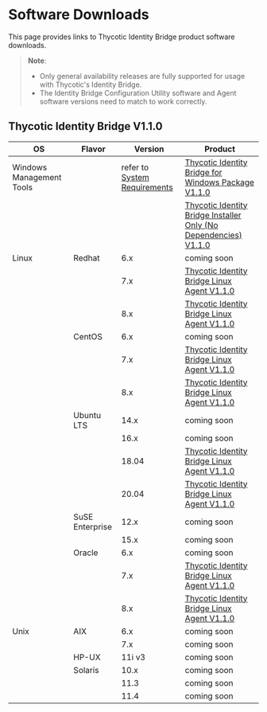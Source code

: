 [title]: # (Software Downloads)
[tags]: # (links)
[priority]: # (3)
# Software Downloads

This page provides links to Thycotic Identity Bridge product software downloads.

>**Note**:
>
> * Only general availability releases are fully supported for usage with Thycotic's Identity Bridge.
> * The Identity Bridge Configuration Utility software and Agent software versions need to match to work correctly.

## Thycotic Identity Bridge V1.1.0

| OS | Flavor | Version | Product |
| ----- | ----- | ----- | ----- |
| Windows Management Tools | | refer to [System Requirements](index.md#windows__amp__active_directory_requirements) | [Thycotic Identity Bridge for Windows Package V1.1.0](https://tmsnuget.thycotic.com/software/IdBridge/ThycoticIdentityBridge_x64_v1.0.95.0.exe) |
| | | | [Thycotic Identity Bridge Installer Only (No Dependencies) V1.1.0](https://tmsnuget.thycotic.com/software/IdBridge/ADBridge.Installer_x64_v1.0.95.0.msi) |
| Linux | Redhat | 6.x | coming soon |
| | | 7.x | [Thycotic Identity Bridge Linux Agent V1.1.0](https://tmsnuget.thycotic.com/software/IdBridge/centos7/pmagent_x86_64_v1.1.0.rpm) |
| | | 8.x | [Thycotic Identity Bridge Linux Agent V1.1.0](https://tmsnuget.thycotic.com/software/IdBridge/centos8/pmagent_x86_64_v1.1.0.rpm) |
| | CentOS | 6.x | coming soon |
| | | 7.x | [Thycotic Identity Bridge Linux Agent V1.1.0](https://tmsnuget.thycotic.com/software/IdBridge/centos7/pmagent_x86_64_v1.1.0.rpm) |
| | | 8.x | [Thycotic Identity Bridge Linux Agent V1.1.0](https://tmsnuget.thycotic.com/software/IdBridge/centos8/pmagent_x86_64_v1.1.0.rpm) |
| | Ubuntu LTS | 14.x | coming soon |
| | | 16.x | coming soon |
| | | 18.04 | [Thycotic Identity Bridge Linux Agent V1.1.0](https://tmsnuget.thycotic.com/software/IdBridge/ubuntu18/pmagent_x86_64_v1.1.0.deb) |
| | | 20.04 | [Thycotic Identity Bridge Linux Agent V1.1.0](https://tmsnuget.thycotic.com/software/IdBridge/ubuntu20/pmagent_x86_64_v1.1.0.deb) |
| | SuSE Enterprise | 12.x | coming soon |
| | | 15.x | coming soon |
| | Oracle | 6.x | coming soon |
| | | 7.x | [Thycotic Identity Bridge Linux Agent V1.1.0](https://tmsnuget.thycotic.com/software/IdBridge/centos7/pmagent_x86_64_v1.1.0.rpm) |
| | | 8.x | [Thycotic Identity Bridge Linux Agent V1.1.0](https://tmsnuget.thycotic.com/software/IdBridge/centos8/pmagent_x86_64_v1.1.0.rpm) |
| Unix | AIX | 6.x | coming soon |
| | | 7.x | coming soon |
| | HP-UX | 11i v3 | coming soon |
| | Solaris | 10.x | coming soon |
| | | 11.3 | coming soon |
| | | 11.4 | coming soon |
